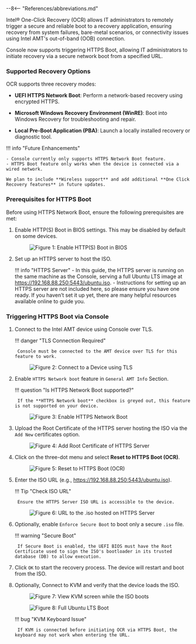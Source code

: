 --8<-- "References/abbreviations.md"

Intel® One-Click Recovery (OCR) allows IT administrators to remotely trigger a secure and reliable boot to a recovery application, ensuring recovery from system failures, bare-metal scenarios, or connectivity issues using Intel AMT's out-of-band (OOB) connection.

Console now supports triggering HTTPS Boot, allowing IT administrators to initiate recovery via a secure network boot from a specified URL.

### Supported Recovery Options

OCR supports three recovery modes:

- **UEFI HTTPS Network Boot**: Perform a network-based recovery using encrypted HTTPS.

- **Microsoft Windows Recovery Environment (WinRE)**: Boot into Windows Recovery for troubleshooting and repair.

- **Local Pre-Boot Application (PBA)**: Launch a locally installed recovery or diagnostic tool.


!!! info "Future Enhancements"

    - Console currently only supports HTTPS Network Boot feature.
    - HTTPS Boot feature only works when the device is connected via a wired network.

    We plan to include **Wireless support** and add additional **One Click Recovery features** in future updates.  


### Prerequisites for HTTPS Boot

Before using HTTPS Network Boot, ensure the following prerequisites are met:

1. Enable HTTP(S) Boot in BIOS settings. This may be disabled by default on some devices.

    <figure class="figure-image">
      <img src="..\..\..\..\assets\images\screenshots\OCR_HTTPSBOOT_BIOS.png" alt="Figure 1: Enable HTTP(S) Boot in BIOS">
    </figure>

2. Set up an HTTPS server to host the ISO.

    !!! info "HTTPS Server" 
        - In this guide, the HTTPS server is running on the same machine as the Console, serving a full Ubuntu LTS image at https://192.168.88.250:5443/ubuntu.iso.
        - Instructions for setting up an HTTPS server are not included here, so please ensure you have one ready. If you haven’t set it up yet, there are many helpful resources available online to guide you.

### Triggering HTTPS Boot via Console

1. Connect to the Intel AMT device using Console over TLS.
    
    !!! danger "TLS Connection Required"

        Console must be connected to the AMT device over TLS for this feature to work.

    <figure class="figure-image">
      <img src="..\..\..\..\assets\images\screenshots\OCR_Connect_With_TLS.png" alt="Figure 2: Connect to a Device using TLS">
    </figure>

2. Enable `HTTPS Network boot` feature in `General AMT Info` Section.
   
    !!! question "Is HTTPS Network Boot supported?"

        If the **HTTPS Network boot** checkbox is greyed out, this feature is not supported on your device. 
    
    <figure class="figure-image">
      <img src="..\..\..\..\assets\images\screenshots\OCR_Enable_HTTPS_BOOT.png" alt="Figure 3: Enable HTTPS Network Boot">
    </figure>

3. Upload the Root Certificate of the HTTPS server hosting the ISO via the `Add New` certificates option.
    
    <figure class="figure-image">
      <img src="..\..\..\..\assets\images\screenshots\OCR_ADD_TRUSTEDROOTCERT.png" alt="Figure 4: Add Root Certificate of HTTPS Server">
    </figure>

4. Click on the three-dot menu and select **Reset to HTTPS Boot (OCR)**.
    
    <figure class="figure-image">
      <img src="..\..\..\..\assets\images\screenshots\OCR_Reset_to_HTTPS_Boot.png" alt="Figure 5: Reset to HTTPS Boot (OCR)">
    </figure>

5. Enter the ISO URL (e.g., https://192.168.88.250:5443/ubuntu.iso).
    
    !!! Tip "Check ISO URL"

        Ensure the HTTPS Server ISO URL is accessible to the device.
    
    <figure class="figure-image">
      <img src="..\..\..\..\assets\images\screenshots\OCR_HTTPSBOOT_URL.png" alt="Figure 6: URL to the .iso hosted on HTTPS Server">
    </figure>

6. Optionally, enable `Enforce Secure Boot` to boot only a secure `.iso` file.
   
    !!! warning "Secure Boot"

        If Secure Boot is enabled, the UEFI BIOS must have the Root Certificate used to sign the ISO's bootloader in its trusted database (DB) to allow execution.

7. Click `OK` to start the recovery process. The device will restart and boot from the ISO.

8. Optionally, Connect to KVM and verify that the device loads the ISO.
    
    <figure class="figure-image">
      <img src="..\..\..\..\assets\images\screenshots\OCR_HTTPSBoot_Recovery_Start.png" alt="Figure 7: View KVM screen while the ISO boots">
    </figure>

    <figure class="figure-image">
      <img src="..\..\..\..\assets\images\screenshots\OCR_HTTPS_BOOT_UbuntuOS.png" alt="Figure 8: Full Ubuntu LTS Boot">
    </figure>
    
    !!! bug "KVM Keyboard Issue"

        If KVM is connected before initiating OCR via HTTPS Boot, the keyboard may not work when entering the URL.
 